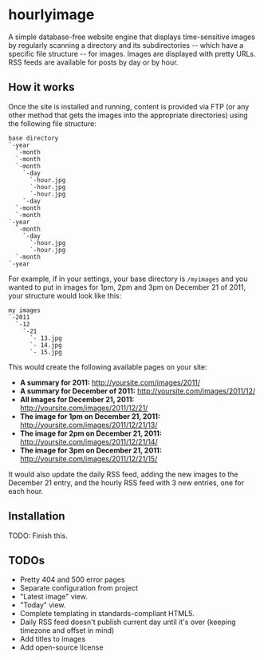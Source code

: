 hourlyimage
===========
A simple database-free website engine that displays time-sensitive images by regularly scanning a directory and its subdirectories -- which have a specific file structure -- for images. Images are displayed with pretty URLs. RSS feeds are available for posts by day or by hour.

How it works
------------
Once the site is installed and running, content is provided via FTP (or any other method that gets the images into the appropriate directories) using the following file structure:

    base directory
    `-year
      `-month
      `-month
      `-month
        `-day
          `-hour.jpg
          `-hour.jpg
          `-hour.jpg
        `-day
      `-month
      `-month
    `-year
      `-month
        `-day
          `-hour.jpg
          `-hour.jpg
      `-month
    `-year

For example, if in your settings, your base directory is `/myimages` and you wanted to put in images for 1pm, 2pm and 3pm on December 21 of 2011, your structure would look like this:

    my images
    `-2011
      `-12
        `-21
          `- 13.jpg
          `- 14.jpg
          `- 15.jpg

This would create the following available pages on your site:

 * **A summary for 2011:** http://yoursite.com/images/2011/
 * **A summary for December of 2011:** http://yoursite.com/images/2011/12/
 * **All images for December 21, 2011:** http://yoursite.com/images/2011/12/21/
 * **The image for 1pm on December 21, 2011:** http://yoursite.com/images/2011/12/21/13/
 * **The image for 2pm on December 21, 2011:** http://yoursite.com/images/2011/12/21/14/
 * **The image for 3pm on December 21, 2011:** http://yoursite.com/images/2011/12/21/15/

It would also update the daily RSS feed, adding the new images to the December 21 entry, and the hourly RSS feed with 3 new entries, one for each hour.

Installation
------------
TODO: Finish this.


TODOs
-----
 * Pretty 404 and 500 error pages
 * Separate configuration from project
 * "Latest image" view.
 * "Today" view.
 * Complete templating in standards-compliant HTML5.
 * Daily RSS feed doesn't publish current day until it's over (keeping timezone and offset in mind)
 * Add titles to images
 * Add open-source license

